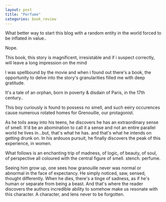 ```yaml
---
layout: post
title: "Perfume"
categories: book_review
---
```


What better way to start this blog with a random entity in the world forced to be inflated in value..

Nope.

This book, this story is magnificent, irresistable and if i suspect correctly, will leave a long impression on the mind

I was spellbound by the movie and when i found out there's a book, the opportunity to delve into the story's granularities filled me with deep gratitude.

It's a tale of an orphan, born in poverty & disdain of Paris, in the 17th century..

This boy curiously is found to possess no smell, and such eeiry occurences cause numerous rotated homes for Grenouille, our protagonist.

As he toils away into his teens, he discovers he has an extraordinary sense of smell. It'd be an abomination to call it a sense and not an entire parallel world he lives in...but, that's what he has. and that's what he intends on getting drunk on.
In his ardouos pursuit, he finally discovers the peak of this experience, in women.

What follows is an enchanting trip of madness, of logic, of beauty, of soul, of perspective all coloured with the central figure of smell. stench. perfume.

Seeing him grow up, one sees how granouille never was normal or abnormal in the face of expectancy. He simply noticed, saw, sensed, thought differently. When he dies, there's a tinge of sadness, as if he's human or separate from being a beast. And that's where the reader discovers the authors incredible ability to somehow make us resonate with this character. 
A character, and lens never to be forgotten. 
